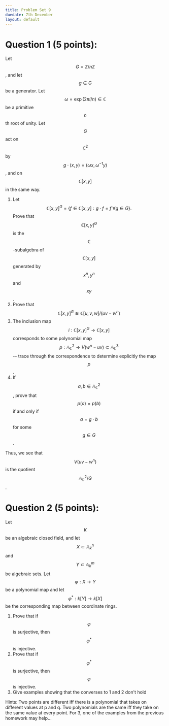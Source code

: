 ```yaml
---
title: Problem Set 9
duedate: 7th December
layout: default
---
```


Question 1 (5 points):
====

Let $$G=\mathbb{Z}/n\mathbb{Z}$$, and let $$g\in G$$ be a generator.  Let $$\omega=\exp(2\pi i / n)\in\mathbb{C}$$ be a primitive $$n$$th root of unity.  Let $$G$$ act on $$\mathbb{C}^2$$ by $$g\cdot(x,y)=(\omega x,\omega^{-1}y)$$, and on $$\mathbb{C}[x,y]$$ in the same way.

1. Let
$$\mathbb{C}[x,y]^G=\{f\in \mathbb{C}[x,y] : g\cdot f=f \;\forall g\in G\}.$$
Prove that $$\mathbb{C}[x,y]^G$$ is the $$\mathbb{C}$$-subalgebra of $$\mathbb{C}[x,y]$$ generated by $$x^n, y^n$$ and $$xy$$.
2. Prove that $$\mathbb{C}[x,y]^G\cong \mathbb{C}[u,v,w]/(uv-w^n)$$
3. The inclusion map $$i:\mathbb{C}[x,y]^G\to\mathbb{C}[x,y]$$ corresponds to some polynomial map $$p:\mathbb{A}^2_{\mathbb{C}}\to V(w^n-uv)\subset \mathbb{A}^3_{\mathbb{C}}$$ -- trace through the correspondence to determine explicitly the map $$p$$.
4. If $$a,b\in \mathbb{A}^2_{\mathbb{C}}$$, prove that $$p(a)=p(b)$$ if and only if $$a=g\cdot b$$ for some $$g\in G$$.  

Thus, we see that $$V(uv-w^n)$$ is the quotient $$\mathbb{A}^2_{\mathbb{C}}/G$$.



 
Question 2 (5 points):
====
Let $$K$$ be an algebraic closed field, and let $$X\subset \mathbb{A}^n_k$$ and $$Y\subset \mathbb{A}^m_k$$ be algebraic sets.  Let $$\varphi:X\to Y$$ be a polynomial map and let $$\varphi^*:k[Y]\to k[X]$$ be the corresponding map between coordinate rings.

1. Prove that if $$\varphi$$ is surjective, then $$\varphi^*$$ is injective.
2. Prove that if $$\varphi^*$$ is surjective, then $$\varphi$$ is injective.
3. Give examples showing that the converses to 1 and 2 don't hold

Hints: Two points are different iff there is a polynomial that takes on different values at p and q.  Two polynomials are the same iff they take on the same value at every point.  For 3, one of the examples from the previous homework may help...